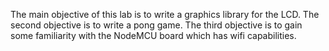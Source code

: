 The main objective of this lab is to write a graphics library for the LCD. The second objective is to write a pong game. The third objective is to gain some familiarity with the NodeMCU board which has wifi capabilities. 
